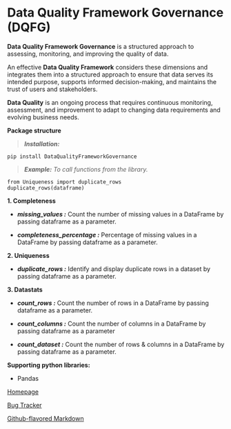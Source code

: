 # Data Quality Framework Governance (DQFG)




  
**Data Quality Framework Governance** is a structured approach to assessing, monitoring, and improving the quality of data.

An effective **Data Quality Framework** considers these dimensions and integrates them into a structured approach to ensure that data serves its intended purpose, supports informed decision-making, and maintains the trust of users and stakeholders.  

**Data Quality** is an ongoing process that requires continuous monitoring, assessment, and improvement to adapt to changing data requirements and evolving business needs.

**Package structure**
> ***Installation:*** 
> 
	pip install DataQualityFrameworkGovernance
	
> ***Example:*** *To call functions from the library.*
> 
	from Uniqueness import duplicate_rows 
	duplicate_rows(dataframe)


**1. Completeness**

- ***missing_values :*** Count the number of missing values in a DataFrame by passing dataframe as a parameter.

- ***completeness_percentage :*** Percentage of missing values in a DataFrame by passing dataframe as a parameter.

**2. Uniqueness**

  

- ***duplicate_rows :*** Identify and display duplicate rows in a dataset by passing dataframe as a parameter.

**3. Datastats**

  

- ***count_rows :*** Count the number of rows in a DataFrame by passing dataframe as a parameter.

- ***count_columns :*** Count the number of columns in a DataFrame by passing dataframe as a parameter

- ***count_dataset :*** Count the number of rows & columns in a DataFrame by passing dataframe as a parameter.

 
**Supporting python libraries:**
- Pandas

  

[Homepage](https://github.com/RajithPrabakaran/DataQualityFrameworkGovernance)

[Bug Tracker](https://github.com/RajithPrabakaran/DataQualityFrameworkGovernance/issues)

[Github-flavored Markdown](https://guides.github.com/features/mastering-markdown/)
